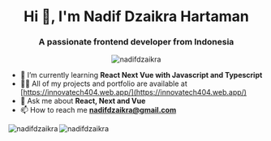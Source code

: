 <h1 align="center">Hi 👋, I'm Nadif Dzaikra Hartaman</h1>
<h3 align="center">A passionate frontend developer from Indonesia</h3>

<p align="center">
  <img src="https://komarev.com/ghpvc/?username=nadifdzaikra&label=Profile%20views&color=0e75b6&style=flat" alt="nadifdzaikra" />
</p>

- 🌱 I’m currently learning **React Next Vue with Javascript and Typescript**
- 👨‍💻 All of my projects and portfolio are available at [https://innovatech404.web.app/](https://innovatech404.web.app/)
- 💬 Ask me about **React, Next and Vue**
- 📫 How to reach me **nadifdzaikra@gmail.com**

<p><img align="left" src="https://github-readme-stats.vercel.app/api/top-langs?username=nadifdzaikra&show_icons=true&locale=en&layout=compact" alt="nadifdzaikra" /></p>

<p><img align="center" src="https://github-readme-streak-stats.herokuapp.com/?user=nadifdzaikra&" alt="nadifdzaikra" /></p>

